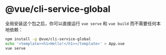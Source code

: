 # @vue/cli-service-global

全局安装这个包之后，你可以直接运行 `vue serve` 和 `vue build` 而不需要任何本地依赖：

``` sh
npm install -g @vue/cli-service-global
echo '<template><h1>Hello!</h1></template>' > App.vue
vue serve
```
